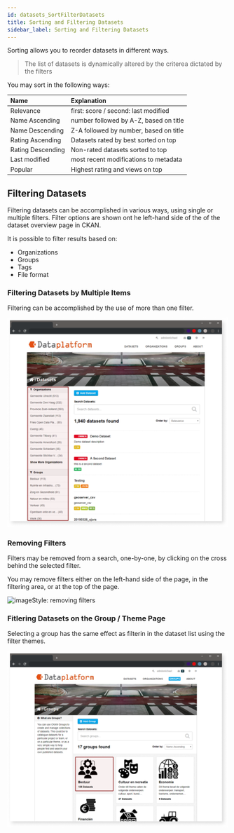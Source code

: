 ```yaml
---
id: datasets_SortFilterDatasets
title: Sorting and Filtering Datasets
sidebar_label: Sorting and Filtering Datasets
---
```


Sorting allows you to reorder datasets in different ways. 

> The list of datasets is dynamically altered by the criterea dictated by the filters

You may sort in the following ways:

<!-- ![imageStyle: sorting dropdown](assets/SortingDatasets/dataplatform_user_FilteringDataset_sort.png) -->

| Name | Explanation |
| :---- | :----------- |
| Relevance | first: score / second: last modified |
| Name Ascending | number followed by A-Z, based on title |
| Name Descending | Z-A followed by number, based on title |
| Rating Ascending | Datasets rated by best sorted on top |
| Rating Descending | Non-rated datasets sorted to top |
| Last modified | most recent modifications to metadata |
| Popular | Highest rating and views on top |


## Filtering Datasets
Filtering datasets can be accomplished in various ways, using single or multiple filters. Filter options are shown ont he left-hand side of the of the dataset overview page in CKAN.

<!-- ![imageStyle: filter tree - PURPOSELY BROKEN FOR DEMO](assets/Dataplatform/FilteringDatasets/dataplatform_user_FilteringDataset_filtering.png) -->

It is possible to filter results based on:
* Organizations
* Groups
* Tags
* File format



### Filtering Datasets by Multiple Items
Filtering can be accomplished by the use of more than one filter.

![imageStyle: filter by multiple items](assets/Dataplatform/FilteringDatasets/dataplatform_user_FilteringDataset_multiple.png)


### Removing Filters
Filters may be removed from a search, one-by-one, by clicking on the cross behind the selected filter.

You may remove filters either on the left-hand side of the page, in the filtering area, or at the top of the page.

![imageStyle: removing filters](assets/Datapaltform/FilteringDatasets/dataplatform_user_FilteringDataset_remove.png)


### Fitlering Datasets on the Group / Theme Page
Selecting a group has the same effect as filterin in the dataset list using the filter themes.

![imageStyle: Filtering groups/themes page](assets/Dataplatform/FilteringDatasets/dataplatform_user_FilteringDataset_groupsthemespage.png)


